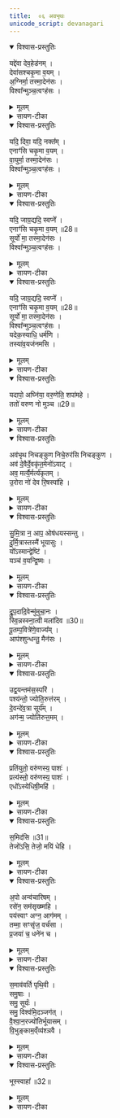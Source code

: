 ```yaml
---
title:  ०६ अवभृथः
unicode_script: devanagari
---
```


<details open><summary>विश्वास-प्रस्तुतिः</summary>

यद्दे॑वा देव॒हेड॑नम् ।  
देवा॑सश्चकृ॒मा व॒यम् ।  
अ॒ग्निर्मा॒ तस्मा॒देन॑सः ।  
विश्वा᳚न्मुञ्च॒त्वꣳह॑सः ।  
</details>

<details><summary>मूलम्</summary>

यद्दे॑वा देव॒हेड॑नम् ।  
देवा॑सश्चकृ॒मा व॒यम् ।  
अ॒ग्निर्मा॒ तस्मा॒देन॑सः ।  
विश्वा᳚न्मुञ्च॒त्वꣳह॑सः ।  
</details>

<details><summary>सायण-टीका</summary>

(SB) 1पञ्चमेऽभिषेक उक्तः । षष्ठेऽवभृथ उच्यते । कल्पः - 'यद्देवा देवहेडनमित्यवभृथे पञ्चाहुतीर्जुहोति' इति । तत्र प्रथमामृचमाह - देवासः द्योतनात्मका हे देवाः! देवहेडनं देवविषयमनादररूपं यत्पापं वयं सभृत्यपुत्राः चकृम कृतवन्तः । अंहसः अभिभवनस्वभावात् विश्वत्मात्सर्वस्मात् तस्मादेनसः पापात् अग्रिर्मा मां मुञ्चतु मुक्तं करोतु ॥
</details>

<details open><summary>विश्वास-प्रस्तुतिः</summary>

यदि॒ दिवा॒ यदि॒ नक्त᳚म् ।  
एनाꣳ॑सि चकृ॒मा व॒यम् ।  
वा॒युर्मा॒ तस्मा॒देन॑सः ।  
विश्वा᳚न्मुञ्च॒त्वꣳह॑सः ।  
</details>

<details><summary>मूलम्</summary>

यदि॒ दिवा॒ यदि॒ नक्त᳚म् ।  
एनाꣳ॑सि चकृ॒मा व॒यम् ।  
वा॒युर्मा॒ तस्मा॒देन॑सः ।  
विश्वा᳚न्मुञ्च॒त्वꣳह॑सः ।  
</details>

<details><summary>सायण-टीका</summary>

2द्वितीयामाह - कालविशेषे कृतात्पाप्मनो वायुर्मोचकोऽस्तु ॥
</details>

<details open><summary>विश्वास-प्रस्तुतिः</summary>

यदि॒ जाग्र॒द्यदि॒ स्वप्ने᳚ ।  
एनाꣳ॑सि चकृ॒मा व॒यम् ॥28॥    
सूर्यो॑ मा॒ तस्मा॒देन॑सः ।  
विश्वा᳚न्मुञ्च॒त्वꣳह॑सः ।  
</details>

<details><summary>मूलम्</summary>

यदि॒ जाग्र॒द्यदि॒ स्वप्ने᳚ ।  
एनाꣳ॑सि चकृ॒मा व॒यम् ॥28॥    
सूर्यो॑ मा॒ तस्मा॒देन॑सः ।  
विश्वा᳚न्मुञ्च॒त्वꣳह॑सः ।  
</details>

<details><summary>सायण-टीका</summary>

3तृतीयामाह - अवस्थाविशेषे कृतात्पाप्मनः सूर्यो मोचकोऽस्तु ॥
</details>

<details open><summary>विश्वास-प्रस्तुतिः</summary>

यदि॒ जाग्र॒द्यदि॒ स्वप्ने᳚ ।  
एनाꣳ॑सि चकृ॒मा व॒यम् ॥28॥  
सूर्यो॑ मा॒ तस्मा॒देन॑सः ।  
विश्वा᳚न्मुञ्च॒त्वꣳह॑सः ।  
यदेक॒स्याधि॒ धर्म॑णि ।  
तस्या॑व॒यज॑नमसि ।  
</details>

<details><summary>मूलम्</summary>

यदि॒ जाग्र॒द्यदि॒ स्वप्ने᳚ ।  
एनाꣳ॑सि चकृ॒मा व॒यम् ॥28॥  
सूर्यो॑ मा॒ तस्मा॒देन॑सः ।  
विश्वा᳚न्मुञ्च॒त्वꣳह॑सः ।  
यदेक॒स्याधि॒ धर्म॑णि ।  
तस्या॑व॒यज॑नमसि ।  
</details>

<details><summary>सायण-टीका</summary>

4चतुर्थीमाह - अर्यः स्वामी वैश्यो वा । अरण्यादिदेशविशेषे चक्षुरादीन्द्रियविशेषे शूद्गादिपुरुषविशेषे च यदेनो वयं चकृम यदप्येकस्य अन्यपुरुषस्य धर्मणि अग्निहोत्रादिधर्मकार्ये अधिकं पापं चकृम तस्य सर्वस्य पापस्य हे आहुतिरूप! त्वं अवयजनं विनाशकमसि ॥
</details>

<details open><summary>विश्वास-प्रस्तुतिः</summary>

यदापो॒ अघ्नि॑या॒ वरु॒णेति॒ शपा॑महे ।  
ततो॑ वरुण नो मुञ्च ॥29॥  
</details>

<details><summary>मूलम्</summary>

यदापो॒ अघ्नि॑या॒ वरु॒णेति॒ शपा॑महे ।  
ततो॑ वरुण नो मुञ्च ॥29॥  
</details>

<details><summary>सायण-टीका</summary>

5पञ्चमीमाह - हे वरुण! या आपः सन्ति याश्चाध्निया गावः एतद्द्वयं भूम्यादेरुपलक्षणम् । तेषु सर्वेषु विषयेषु इति अनेन प्रकारेण शपामहे सत्यत्वेन अनृतत्वेन वा शपथं कुर्मः । यत्पापमस्ति हे वरुण! ततः शपथकृतात्पापात् नोऽस्मान् मुञ्च मुक्तान्कुरु ॥
</details>

<details open><summary>विश्वास-प्रस्तुतिः</summary>

अव॑भृथ निचङ्कुण निचे॒रुर॑सि निचङ्कुण ।  
अव॑ दे॒वैर्दे॒वकृ॑त॒मेनो॑ऽयाट् ।  
अव॒ मर्त्यै॒र्मर्त्य॑कृतम् ।  
उ॒रोरा नो॑ देव रि॒षस्पा॑हि ।  
</details>

<details><summary>मूलम्</summary>

अव॑भृथ निचङ्कुण निचे॒रुर॑सि निचङ्कुण ।  
अव॑ दे॒वैर्दे॒वकृ॑त॒मेनो॑ऽयाट् ।  
अव॒ मर्त्यै॒र्मर्त्य॑कृतम् ।  
उ॒रोरा नो॑ देव रि॒षस्पा॑हि ।  
</details>

<details><summary>सायण-टीका</summary>

6कल्पः - 'अवभृथ निचङ्कुणेत्यवभृथं यजमानोऽभिमन्त्र्य' इति । हे अवभृथ! कर्माभिमानिन्वरुण! निचङ्कण! राक्षसभर्त्सनार्थं नितरां ध्वनिकारिन्! निचेरुरसि अस्मद्रक्षणार्थं निगूढत्वेन चरणशीलोऽसि । हे निचङ्कुण! अस्माभिर्देवेषु कृतं एनः अपराधं तैर्देवैस्सह त्वं अवायाट् विनाशय । मर्त्येषु ऋत्विक्षु कृतं तैर्मर्त्यैस्सह तदवायाट् विनाशय । हे देव! उरो अधिकात् रिषः देवमर्त्यकृतात् हिंसनात् नः अस्मान् आ समन्तात्पाहि ॥
</details>

<details open><summary>विश्वास-प्रस्तुतिः</summary>

सु॒मि॒त्रा न॒ आप॒ ओष॑धयस्सन्तु ।  
दु॒र्मि॒त्रास्तस्मै॑ भूयासुः ।  
यो᳚ऽस्मान्द्वेष्टि॑ ।  
यञ्च॑ व॒यन्द्वि॒ष्मः ।  
</details>

<details><summary>मूलम्</summary>

सु॒मि॒त्रा न॒ आप॒ ओष॑धयस्सन्तु ।  
दु॒र्मि॒त्रास्तस्मै॑ भूयासुः ।  
यो᳚ऽस्मान्द्वेष्टि॑ ।  
यञ्च॑ व॒यन्द्वि॒ष्मः ।  
</details>

<details><summary>सायण-टीका</summary>

7कल्पः - 'सुमित्रा न आपो द्रुपदादिवेन्मुमुचान इत्याप्लुत्य' इति । तत्र प्रथममन्त्रमाह - या एता अब्देवताः याश्चौषधिदेवताः तास्सर्वाः नोऽस्मान्प्रति सुमित्रा अत्यन्तमनुकूलाः सन्तु । योऽस्मानुदासीनानपि द्वेष्टि यं चान्यमुदासीनमपि वयं द्विष्मः तस्मै द्विविधाय तादृशषुरुषाय ता आप ओषधयश्च दुर्मित्राः प्रतिकूलाः सन्तु ॥
</details>

<details open><summary>विश्वास-प्रस्तुतिः</summary>

द्रु॒प॒दादि॒वेन्मु॑मुचा॒नः ।  
स्वि॒न्नस्स्ना॒त्वी मला॑दिव ॥30॥  
पू॒तम्प॒वित्रे॑णे॒वाज्य᳚म् ।  
आप॑श्शुन्धन्तु॒ मैन॑सः ।  
</details>

<details><summary>मूलम्</summary>

द्रु॒प॒दादि॒वेन्मु॑मुचा॒नः ।  
स्वि॒न्नस्स्ना॒त्वी मला॑दिव ॥30॥  
पू॒तम्प॒वित्रे॑णे॒वाज्य᳚म् ।  
आप॑श्शुन्धन्तु॒ मैन॑सः ।  
</details>

<details><summary>सायण-टीका</summary>

8द्वितीयमन्त्रमाह - राजानो हि अपराधिनस्तस्करस्य पादं सच्छिद्रे काष्ठे कीलयन्ति तत् द्रुपदमित्युच्यते । तस्मान्मुमुचान इव एतद्बन्धनान्मुक्तः पुरुषश्चौर्याभियोगं परित्यज्य शुद्ध इत्येव व्यवह्रियते । यथा स्विन्नः पुरुषः स्नात्वी स्नानं कृत्वा मलान्मुमुचानः शुद्ध इत्येव व्यवह्रियते । यथा च कर्मण्याज्यं उत्पवनपवित्रेण पूतं भवति तथेमा आपो मामेनसः पापात् शुन्धन्तु शुद्धं कुर्वन्तु ॥
</details>

<details open><summary>विश्वास-प्रस्तुतिः</summary>

उद्व॒यन्तम॑स॒स्परि॑ ।  
पश्य॑न्तो॒ ज्योति॒रुत्त॑रम् ।  
दे॒वन्दे॑व॒त्रा सूर्य᳚म् ।  
अग॑न्म॒ ज्योति॑रुत्त॒मम् ।  
</details>

<details><summary>मूलम्</summary>

उद्व॒यन्तम॑स॒स्परि॑ ।  
पश्य॑न्तो॒ ज्योति॒रुत्त॑रम् ।  
दे॒वन्दे॑व॒त्रा सूर्य᳚म् ।  
अग॑न्म॒ ज्योति॑रुत्त॒मम् ।  
</details>

<details><summary>सायण-टीका</summary>

9कल्पः - 'उद्वयं तमसस्परीत्यादित्यमुपस्थाय' इति । तमसस्परि अन्धकारस्योपरि वर्तमानं उत्तरं ज्योतिः उत्कृष्टं प्रकाशं उत्पश्यन्तः उत्कर्षेण वीक्षमाणा वयं देवत्रा देवेषु मध्ये देवं द्योतमानं सूर्यं सूर्यस्वरूपं उत्तमं ज्योतिः अगन्म प्राप्ताः स्मः ॥
</details>

<details open><summary>विश्वास-प्रस्तुतिः</summary>

प्रति॑युतो॒ वरु॑णस्य॒ पाशः॑ ।  
प्रत्य॑स्तो॒ वरु॑णस्य॒ पाशः॑ ।  
एधो᳚ऽस्येधिषी॒महि॑ ।  
</details>

<details><summary>मूलम्</summary>

प्रति॑युतो॒ वरु॑णस्य॒ पाशः॑ ।  
प्रत्य॑स्तो॒ वरु॑णस्य॒ पाशः॑ ।  
एधो᳚ऽस्येधिषी॒महि॑ ।  
</details>

<details><summary>सायण-टीका</summary>

10कल्पः - 'प्रतियुतो वरुणस्य पाश इत्युदकान्तं प्रत्यस्यति' इति । योऽयं वरुणस्य पाशः जलमध्यवर्ती सोऽस्माभिः बहिर्निर्गच्छद्भिः प्रतियुतः परित्यक्तः । तथा वरुणस्य पाशः प्रत्यस्तः विनाशितः ॥
</details>

<details open><summary>विश्वास-प्रस्तुतिः</summary>

स॒मिद॑सि ॥31॥  
तेजो॑ऽसि॒ तेजो॒ मयि॑ धेहि ।  
</details>

<details><summary>मूलम्</summary>

स॒मिद॑सि ॥31॥  
तेजो॑ऽसि॒ तेजो॒ मयि॑ धेहि ।  
</details>

<details><summary>सायण-टीका</summary>

11-13कल्पः - 'पशुवत्समिध उपस्थानं च' इति । पशौ त्वेवमूऽक्तम् - 'एधोऽस्येधिषीमहीत्याहवनीये समिध आधायापो अन्वचारिषमित्युपतिष्ठन्ते' इति । तत्र समिदाधानमन्त्रात् त्रीनाह - हे समित्! त्वमेधोऽसि अभिवृद्धिहेतुरसि । अतस्त्वामाधाय वयमेधिषीमहि वृद्धिं प्राप्नुम । हे द्वितीयसमित्! त्वं समिन्धनसाधनमसि । हे तृतीयसमित्! त्वं तेजोहेतुरसि । अतो मयि तेजो धेहि संपादय ॥
</details>

<details open><summary>विश्वास-प्रस्तुतिः</summary>

अ॒पो अन्व॑चारिषम् ।  
रसे॑न॒ सम॑सृख्ष्महि ।  
पय॑स्वाꣳ अग्न॒ आग॑मम् ।  
तम्मा॒ सꣳसृ॑ज॒ वर्च॑सा ।  
प्र॒जया॑ च॒ धने॑न च ।  
</details>

<details><summary>मूलम्</summary>

अ॒पो अन्व॑चारिषम् ।  
रसे॑न॒ सम॑सृख्ष्महि ।  
पय॑स्वाꣳ अग्न॒ आग॑मम् ।  
तम्मा॒ सꣳसृ॑ज॒ वर्च॑सा ।  
प्र॒जया॑ च॒ धने॑न च ।  
</details>

<details><summary>सायण-टीका</summary>

14'उपस्थानमन्त्रमाह - अहमेता अपः अनुसृत्याचारिषं कर्मानुष्ठितवानस्मि । रसेन जलगतेन सारेण समसृक्ष्महि संसृष्टा अभूम । हे अग्ने! पयस्वान् जलसारयुक्तोऽहमागमं त्वत्समीपे समागतोऽस्मि । तमेतादृशं मां वर्चसा बलेन च प्रजया धनेन च संसृन संयोजय ॥
</details>

<details open><summary>विश्वास-प्रस्तुतिः</summary>

स॒माव॑वर्ति पृथि॒वी ।  
समु॒षाः ।  
समु॒ सूर्यः॑ ।  
समु॒ विश्व॑मि॒दञ्जग॑त् ।  
वै॒श्वा॒न॒रज्यो॑तिर्भूयासम् ।  
वि॒भुङ्काम॒व्ँव्य॑श्ञवै ।  
</details>

<details><summary>मूलम्</summary>

स॒माव॑वर्ति पृथि॒वी ।  
समु॒षाः ।  
समु॒ सूर्यः॑ ।  
समु॒ विश्व॑मि॒दञ्जग॑त् ।  
वै॒श्वा॒न॒रज्यो॑तिर्भूयासम् ।  
वि॒भुङ्काम॒व्ँव्य॑श्ञवै ।  
</details>

<details><summary>सायण-टीका</summary>

13कल्पः - 'समाववर्तीत्युपस्थाय' इति । येयं पृथिवी सा समाववर्ति सम्यगावृत्ता मया सह समागता । एवमुषःकालः, सूर्यः, सर्वमिदं जगच्च समाववर्ति । हे वैश्वानर! अहं ज्योतिस्स्वरूपो भूयासम् । त्वत्प्रसादाद्विभुं कामं व्याप्तं फलं व्यश्नवै प्राप्नवानि ॥
</details>

<details open><summary>विश्वास-प्रस्तुतिः</summary>

भूस्स्वाहा᳚ ॥32॥  
</details>

<details><summary>मूलम्</summary>

भूस्स्वाहा᳚ ॥32॥  
</details>

<details><summary>सायण-टीका</summary>

16कल्पः - 'भूस्स्वाहेत्याहुतिं हुत्वा' इति । येयं भूः पृथिवी सा स्वाहा त्वयि स्वाहुता ॥

अत्र विनियोगसंग्रहः-
यद्दवाः पञ्चभिर्हुत्वाऽवभृथेत्यनुमन्त्रयेत् ।  
सुमित्रा द्रुपदा द्वाभ्यां स्नात्वोद्वेत्युपतिष्ठते ॥  

प्रतीत्यापः परित्याज्या एधोस्त्रिर्जुहुयात्त्रिभिः ।   
अपस्समेत्युपस्थानं भूस्स्वाहेति जुहोति हि ।   
अत्र मन्त्राष्षोडशोक्ता अध्वर्योः कृत्यमीरितम् ।   

इति तैत्तिरीयब्राह्मणभाष्ये द्वितीयाष्टके षष्ठप्रपाठके षष्ठोऽनुवाकः ॥  

</details>

